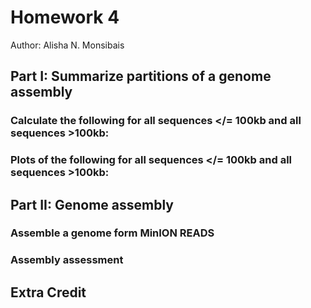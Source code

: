 
# Homework 4

Author: Alisha N. Monsibais

## Part I: Summarize partitions of a genome assembly 

### Calculate the following for all sequences </= 100kb and all sequences >100kb:

### Plots of the following for all sequences </= 100kb and all sequences >100kb: 


## Part II: Genome assembly 

### Assemble a genome form MinION READS

### Assembly assessment 

## Extra Credit 
